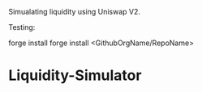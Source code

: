Simualating liquidity using Uniswap V2.

Testing:

forge install <package name>
forge install <GithubOrgName/RepoName>

# Liquidity-Simulator
